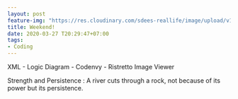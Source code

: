 ```yaml
---
layout: post
feature-img: "https://res.cloudinary.com/sdees-reallife/image/upload/v1555658919/sample_feature_img.png"
title: Weekend!
date: 2020-03-27 T20:29:47+07:00
tags:
- Coding
---
```

XML - Logic Diagram - Codenvy - Ristretto Image Viewer

<i class="fa fa-child" style="color:plum"></i>

Strength and Persistence : A river cuts through a rock, not because of its power but its persistence.